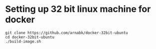 # Setting up 32 bit linux machine for docker

    git clone https://github.com/arnabk/docker-32bit-ubuntu
    cd docker-32bit-ubuntu
    ./build-image.sh
    